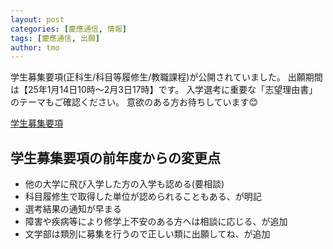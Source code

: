 ```yaml
---
layout: post
categories: [慶應通信, 情報]
tags: [慶應通信, 出願]
author: tmo
---
```

学生募集要項(正科生/科目等履修生/教職課程)が公開されていました。
出願期間は【25年1月14日10時〜2月3日17時】です。
入学選考に重要な「志望理由書」のテーマもご確認ください。
意欲のある方お待ちしています😊

[学生募集要項](https://www.tsushin.keio.ac.jp/application/)

## 学生募集要項の前年度からの変更点
* 他の大学に飛び入学した方の入学も認める(要相談)
* 科目履修生で取得した単位が認められることもある、が明記
* 選考結果の通知が早まる
* 障害や疾病等により修学上不安のある方へは相談に応じる、が追加
* 文学部は類別に募集を行うので正しい類に出願してね、が追加
